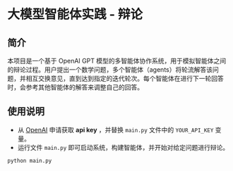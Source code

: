 # 大模型智能体实践 - 辩论

## 简介
本项目是一个基于 OpenAI GPT 模型的多智能体协作系统，用于模拟智能体之间的辩论过程。用户提出一个数学问题，多个智能体（agents）将轮流解答该问题，并相互交换意见，直到达到指定的迭代轮次。每个智能体在进行下一轮回答时，会参考其他智能体的解答来调整自己的回答。

## 使用说明
- 从 [OpenAI](https://openai.com/api/) 申请获取 **api key** ，并替换 `main.py` 文件中的 `YOUR_API_KEY` 变量。
- 运行文件 `main.py` 即可启动系统，构建智能体，并开始对给定问题进行辩论。
```
python main.py
```